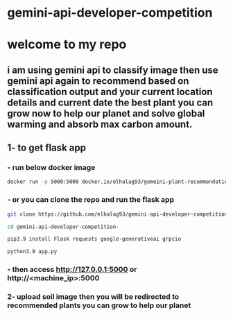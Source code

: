 # gemini-api-developer-competition 

# welcome to my repo 

## i am using gemini api to classify image then use gemini api again to recommend based on classification output and your current location details and current date the best plant you can grow now  to help our planet and solve global warming and absorb max carbon amount.

## 1- to get flask app

### - run below docker image 
```sh
docker run -p 5000:5000 docker.io/elhalag93/gemeini-plant-recommendation
```

### - or  you can clone  the repo and run the flask app
```sh
git clone https://github.com/elhalag93/gemini-api-developer-competition-

cd gemini-api-developer-competition-

pip3.9 install Flask requests google-generativeai grpcio

python3.9 app.py
```

### - then access http://127.0.0.1:5000  or http://<machine_ip>:5000

### 2- upload soil image then you will be redirected to recommended plants you can grow to help our planet


